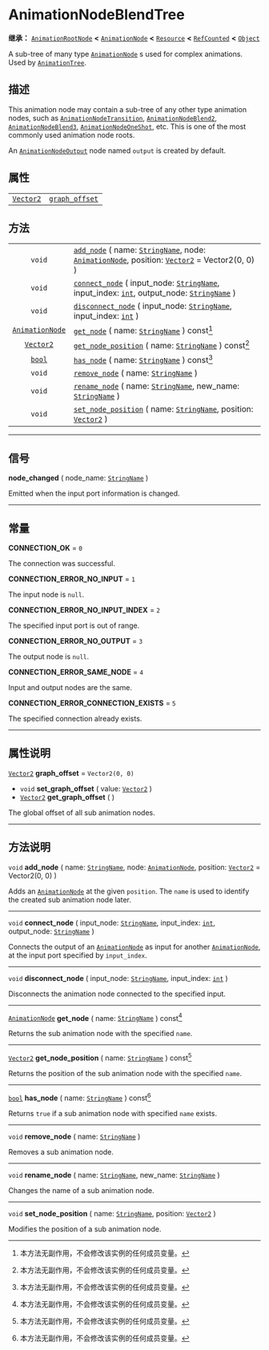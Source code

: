 <!-- ⚠ 请勿编辑本文件 ⚠ -->
<!-- 本文档使用脚本从 WeDot 引擎源码仓库生成。 -->
<!-- 生成脚本：https://github.com/WeDot-Engine/WeDot/tree/master/doc/tools/make_md.py； -->
<!-- 原文件：https://github.com/WeDot-Engine/WeDot/tree/master/doc/classes/AnimationNodeBlendTree.xml。 -->

<div id="_class_animationnodeblendtree"></div>

# AnimationNodeBlendTree

**继承：** [`AnimationRootNode`](class_animationrootnode.md) **<** [`AnimationNode`](class_animationnode.md) **<** [`Resource`](class_resource.md) **<** [`RefCounted`](class_refcounted.md) **<** [`Object`](class_object.md)

A sub-tree of many type [`AnimationNode`](class_animationnode.md) s used for complex animations. Used by [`AnimationTree`](class_animationtree.md).

## 描述

This animation node may contain a sub-tree of any other type animation nodes, such as [`AnimationNodeTransition`](class_animationnodetransition.md), [`AnimationNodeBlend2`](class_animationnodeblend2.md), [`AnimationNodeBlend3`](class_animationnodeblend3.md), [`AnimationNodeOneShot`](class_animationnodeoneshot.md), etc. This is one of the most commonly used animation node roots.

An [`AnimationNodeOutput`](class_animationnodeoutput.md) node named `output` is created by default.

## 属性

|||
|:-:|:--|
| [`Vector2`](class_vector2.md) | [`graph_offset`](class_animationnodeblendtree.md#class_animationnodeblendtree_property_graph_offset) | ``Vector2(0, 0)`` |

## 方法

|||
|:-:|:--|
| `void`                                    | [`add_node`](class_animationnodeblendtree.md#class_animationnodeblendtree_method_add_node) ( name: [`StringName`](class_stringname.md), node: [`AnimationNode`](class_animationnode.md), position: [`Vector2`](class_vector2.md) = Vector2(0, 0) ) |
| `void`                                    | [`connect_node`](class_animationnodeblendtree.md#class_animationnodeblendtree_method_connect_node) ( input_node: [`StringName`](class_stringname.md), input_index: [`int`](class_int.md), output_node: [`StringName`](class_stringname.md) )       |
| `void`                                    | [`disconnect_node`](class_animationnodeblendtree.md#class_animationnodeblendtree_method_disconnect_node) ( input_node: [`StringName`](class_stringname.md), input_index: [`int`](class_int.md) )                                                   |
| [`AnimationNode`](class_animationnode.md) | [`get_node`](class_animationnodeblendtree.md#class_animationnodeblendtree_method_get_node) ( name: [`StringName`](class_stringname.md) ) const[^const]                                                                                             |
| [`Vector2`](class_vector2.md)             | [`get_node_position`](class_animationnodeblendtree.md#class_animationnodeblendtree_method_get_node_position) ( name: [`StringName`](class_stringname.md) ) const[^const]                                                                           |
| [`bool`](class_bool.md)                   | [`has_node`](class_animationnodeblendtree.md#class_animationnodeblendtree_method_has_node) ( name: [`StringName`](class_stringname.md) ) const[^const]                                                                                             |
| `void`                                    | [`remove_node`](class_animationnodeblendtree.md#class_animationnodeblendtree_method_remove_node) ( name: [`StringName`](class_stringname.md) )                                                                                                     |
| `void`                                    | [`rename_node`](class_animationnodeblendtree.md#class_animationnodeblendtree_method_rename_node) ( name: [`StringName`](class_stringname.md), new_name: [`StringName`](class_stringname.md) )                                                      |
| `void`                                    | [`set_node_position`](class_animationnodeblendtree.md#class_animationnodeblendtree_method_set_node_position) ( name: [`StringName`](class_stringname.md), position: [`Vector2`](class_vector2.md) )                                                |

<!-- rst-class:: classref-section-separator -->

---

## 信号

<div id="_class_class_animationnodeblendtree_signal_node_changed"></div>

**node_changed** ( node_name: [`StringName`](class_stringname.md) ) <div id="class_animationnodeblendtree_signal_node_changed"></div>

Emitted when the input port information is changed.

<!-- rst-class:: classref-section-separator -->

---

## 常量

<div id="_class_animationnodeblendtree_constant_connection_ok"></div>

**CONNECTION_OK** = ``0`` <div id="class_animationnodeblendtree_constant_connection_ok"></div>

The connection was successful.

<div id="_class_animationnodeblendtree_constant_connection_error_no_input"></div>

**CONNECTION_ERROR_NO_INPUT** = ``1`` <div id="class_animationnodeblendtree_constant_connection_error_no_input"></div>

The input node is `null`.

<div id="_class_animationnodeblendtree_constant_connection_error_no_input_index"></div>

**CONNECTION_ERROR_NO_INPUT_INDEX** = ``2`` <div id="class_animationnodeblendtree_constant_connection_error_no_input_index"></div>

The specified input port is out of range.

<div id="_class_animationnodeblendtree_constant_connection_error_no_output"></div>

**CONNECTION_ERROR_NO_OUTPUT** = ``3`` <div id="class_animationnodeblendtree_constant_connection_error_no_output"></div>

The output node is `null`.

<div id="_class_animationnodeblendtree_constant_connection_error_same_node"></div>

**CONNECTION_ERROR_SAME_NODE** = ``4`` <div id="class_animationnodeblendtree_constant_connection_error_same_node"></div>

Input and output nodes are the same.

<div id="_class_animationnodeblendtree_constant_connection_error_connection_exists"></div>

**CONNECTION_ERROR_CONNECTION_EXISTS** = ``5`` <div id="class_animationnodeblendtree_constant_connection_error_connection_exists"></div>

The specified connection already exists.

<!-- rst-class:: classref-section-separator -->

---

## 属性说明

<div id="_class_animationnodeblendtree_property_graph_offset"></div>

[`Vector2`](class_vector2.md) **graph_offset** = ``Vector2(0, 0)`` <div id="class_animationnodeblendtree_property_graph_offset"></div>

- `void` **set_graph_offset** ( value: [`Vector2`](class_vector2.md) )
- [`Vector2`](class_vector2.md) **get_graph_offset** ( )

The global offset of all sub animation nodes.

<!-- rst-class:: classref-section-separator -->

---

## 方法说明

<div id="_class_animationnodeblendtree_method_add_node"></div>

`void` **add_node** ( name: [`StringName`](class_stringname.md), node: [`AnimationNode`](class_animationnode.md), position: [`Vector2`](class_vector2.md) = Vector2(0, 0) )<div id="class_animationnodeblendtree_method_add_node"></div>

Adds an [`AnimationNode`](class_animationnode.md) at the given `position`. The `name` is used to identify the created sub animation node later.

<!-- rst-class:: classref-item-separator -->

---

<div id="_class_animationnodeblendtree_method_connect_node"></div>

`void` **connect_node** ( input_node: [`StringName`](class_stringname.md), input_index: [`int`](class_int.md), output_node: [`StringName`](class_stringname.md) )<div id="class_animationnodeblendtree_method_connect_node"></div>

Connects the output of an [`AnimationNode`](class_animationnode.md) as input for another [`AnimationNode`](class_animationnode.md), at the input port specified by `input_index`.

<!-- rst-class:: classref-item-separator -->

---

<div id="_class_animationnodeblendtree_method_disconnect_node"></div>

`void` **disconnect_node** ( input_node: [`StringName`](class_stringname.md), input_index: [`int`](class_int.md) )<div id="class_animationnodeblendtree_method_disconnect_node"></div>

Disconnects the animation node connected to the specified input.

<!-- rst-class:: classref-item-separator -->

---

<div id="_class_animationnodeblendtree_method_get_node"></div>

[`AnimationNode`](class_animationnode.md) **get_node** ( name: [`StringName`](class_stringname.md) ) const[^const]<div id="class_animationnodeblendtree_method_get_node"></div>

Returns the sub animation node with the specified `name`.

<!-- rst-class:: classref-item-separator -->

---

<div id="_class_animationnodeblendtree_method_get_node_position"></div>

[`Vector2`](class_vector2.md) **get_node_position** ( name: [`StringName`](class_stringname.md) ) const[^const]<div id="class_animationnodeblendtree_method_get_node_position"></div>

Returns the position of the sub animation node with the specified `name`.

<!-- rst-class:: classref-item-separator -->

---

<div id="_class_animationnodeblendtree_method_has_node"></div>

[`bool`](class_bool.md) **has_node** ( name: [`StringName`](class_stringname.md) ) const[^const]<div id="class_animationnodeblendtree_method_has_node"></div>

Returns `true` if a sub animation node with specified `name` exists.

<!-- rst-class:: classref-item-separator -->

---

<div id="_class_animationnodeblendtree_method_remove_node"></div>

`void` **remove_node** ( name: [`StringName`](class_stringname.md) )<div id="class_animationnodeblendtree_method_remove_node"></div>

Removes a sub animation node.

<!-- rst-class:: classref-item-separator -->

---

<div id="_class_animationnodeblendtree_method_rename_node"></div>

`void` **rename_node** ( name: [`StringName`](class_stringname.md), new_name: [`StringName`](class_stringname.md) )<div id="class_animationnodeblendtree_method_rename_node"></div>

Changes the name of a sub animation node.

<!-- rst-class:: classref-item-separator -->

---

<div id="_class_animationnodeblendtree_method_set_node_position"></div>

`void` **set_node_position** ( name: [`StringName`](class_stringname.md), position: [`Vector2`](class_vector2.md) )<div id="class_animationnodeblendtree_method_set_node_position"></div>

Modifies the position of a sub animation node.

[^virtual]: 本方法通常需要用户覆盖才能生效。
[^const]: 本方法无副作用，不会修改该实例的任何成员变量。
[^vararg]: 本方法除了能接受在此处描述的参数外，还能够继续接受任意数量的参数。
[^constructor]: 本方法用于构造某个类型。
[^static]: 调用本方法无需实例，可直接使用类名进行调用。
[^operator]: 本方法描述的是使用本类型作为左操作数的有效运算符。
[^bitfield]: 这个值是由下列位标志构成位掩码的整数。
[^void]: 无返回值。
